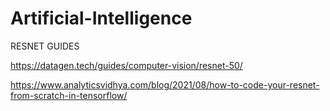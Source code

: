 # Artificial-Intelligence

RESNET GUIDES

https://datagen.tech/guides/computer-vision/resnet-50/

https://www.analyticsvidhya.com/blog/2021/08/how-to-code-your-resnet-from-scratch-in-tensorflow/
